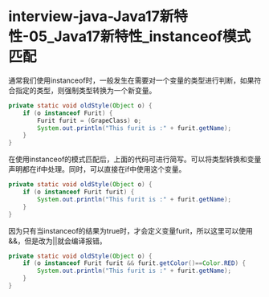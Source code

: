 # interview-java-Java17新特性-05_Java17新特性_instanceof模式匹配

通常我们使用instanceof时，一般发生在需要对一个变量的类型进行判断，如果符合指定的类型，则强制类型转换为一个新变量。

```Java
private static void oldStyle(Object o) {
    if (o instanceof Furit) {
        Furit furit = (GrapeClass) o;
        System.out.println("This furit is :" + furit.getName);
    }
}
```

在使用instanceof的模式匹配后，上面的代码可进行简写。可以将类型转换和变量声明都在if中处理。同时，可以直接在if中使用这个变量。

```Java
private static void oldStyle(Object o) {
    if (o instanceof Furit furit) {
        System.out.println("This furit is :" + furit.getName);
    }
}
```

因为只有当instanceof的结果为true时，才会定义变量furit，所以这里可以使用&&，但是改为||就会编译报错。

```Java
private static void oldStyle(Object o) {
    if (o instanceof Furit furit && furit.getColor()==Color.RED) {
        System.out.println("This furit is :" + furit.getName);
    }
}
```
